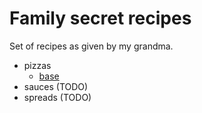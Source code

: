 # Family secret recipes

Set of recipes as given by my grandma.

- pizzas
  - [base](./pizzas/base.md)
- sauces (TODO)
- spreads (TODO)
